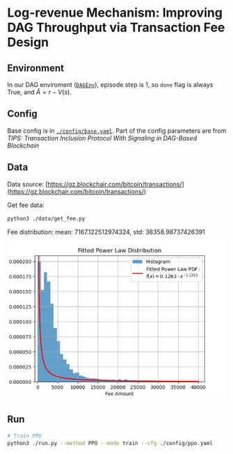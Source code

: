 Log-revenue Mechanism: Improving DAG Throughput via Transaction Fee Design
=======

Environment
-----

In our DAG enviroment ([`DAGEnv`](./envs/DAGEnv.py)), episode step is 1, so `done` flag is always True, and $\hat{A}=r-V(s)$.

Config
-----

Base config is in [`./config/base.yaml`](./config/base.yaml). Part of the config parameters are from _TIPS: Transaction Inclusion Protocol With Signaling in DAG-Based Blockchain_

Data
-----

Data source: [https://gz.blockchair.com/bitcoin/transactions/](https://gz.blockchair.com/bitcoin/transactions/)

Get fee data:

```bash
python3 ./data/get_fee.py
```

Fee distribution:
mean: 7167.122512974324, std: 38358.98737426391
![fee distribution](./assets/fee_distribution.png)

Run
-----

```bash
# Train PPO
python3 ./run.py --method PPO --mode train --cfg ./config/ppo.yaml
```
